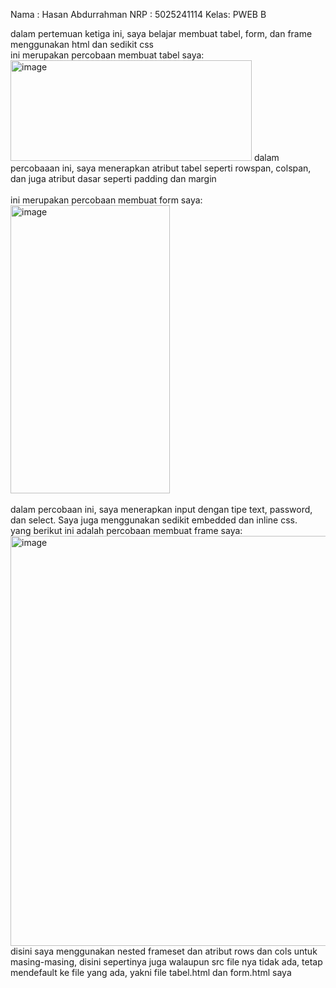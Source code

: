 Nama : Hasan Abdurrahman
NRP  : 5025241114
Kelas: PWEB B

dalam pertemuan ketiga ini, saya belajar membuat tabel, form, dan frame menggunakan html dan sedikit css\
ini merupakan percobaan membuat tabel saya:\
<img width="386" height="161" alt="image" src="https://github.com/user-attachments/assets/47e03324-4b88-4d48-b2f1-b31c59eefb55" />
dalam percobaaan ini, saya menerapkan atribut tabel seperti rowspan, colspan, dan juga atribut dasar seperti padding dan margin\
\
ini merupakan percobaan membuat form saya:\
<img width="255" height="461" alt="image" src="https://github.com/user-attachments/assets/be3bd674-a8aa-4774-ade6-58d3ed9b462f" />\
\
dalam percobaan ini, saya menerapkan input dengan tipe text, password, dan select. Saya juga menggunakan sedikit embedded dan inline css.\
yang berikut ini adalah percobaan membuat frame saya:\
<img width="1366" height="656" alt="image" src="https://github.com/user-attachments/assets/4cd277a3-d789-4a24-a71b-df30fe0b1cac" />\
disini saya menggunakan nested frameset dan atribut rows dan cols untuk masing-masing, disini sepertinya juga walaupun src file nya tidak ada, tetap mendefault ke file yang ada, yakni file tabel.html dan form.html saya
